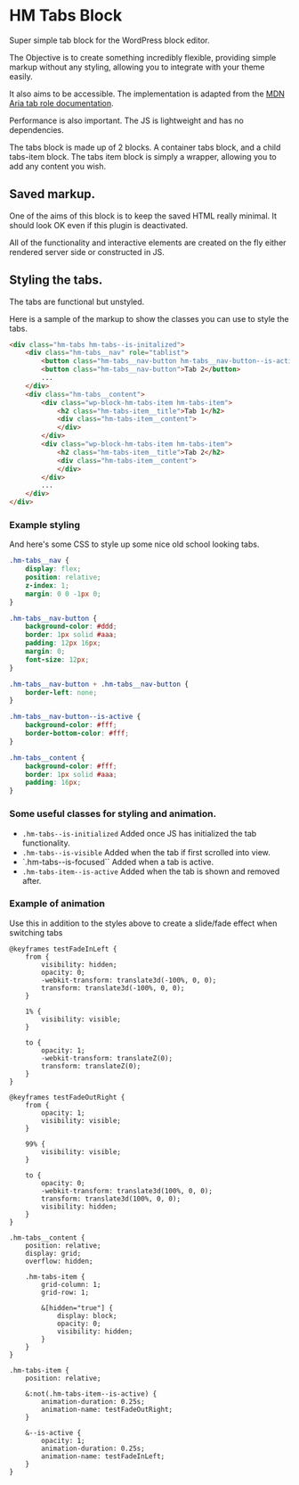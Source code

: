 # HM Tabs Block

Super simple tab block for the WordPress block editor.

The Objective is to create something incredibly flexible, providing simple markup without any styling, allowing you to integrate with your theme easily.

It also aims to be accessible. The implementation is adapted from the [MDN Aria tab role documentation](https://developer.mozilla.org/en-US/docs/Web/Accessibility/ARIA/Roles/tab_role).

Performance is also important. The JS is lightweight and has no dependencies.

The tabs block is made up of 2 blocks. A container tabs block, and a child tabs-item block. The tabs item block is simply a wrapper, allowing you to add any content you wish.

## Saved markup.

One of the aims of this block is to keep the saved HTML really minimal. It should look OK even if this plugin is deactivated.

All of the functionality and interactive elements are created on the fly either rendered server side or constructed in JS.

## Styling the tabs.

The tabs are functional but unstyled.

Here is a sample of the markup to show the classes you can use to style the tabs.

```html
<div class="hm-tabs hm-tabs--is-initalized">
    <div class="hm-tabs__nav" role="tablist">
        <button class="hm-tabs__nav-button hm-tabs__nav-button--is-active">Tab 1</button>
        <button class="hm-tabs__nav-button">Tab 2</button>
        ...
    </div>
    <div class="hm-tabs__content">
        <div class="wp-block-hm-tabs-item hm-tabs-item">
            <h2 class="hm-tabs-item__title">Tab 1</h2>
            <div class="hm-tabs-item__content">
            </div>
        </div>
        <div class="wp-block-hm-tabs-item hm-tabs-item">
            <h2 class="hm-tabs-item__title">Tab 2</h2>
            <div class="hm-tabs-item__content">
            </div>
        </div>
        ...
    </div>
</div>
```

### Example styling

And here's some CSS to style up some nice old school looking tabs.

```css
.hm-tabs__nav {
	display: flex;
	position: relative;
	z-index: 1;
	margin: 0 0 -1px 0;
}

.hm-tabs__nav-button {
	background-color: #ddd;
	border: 1px solid #aaa;
	padding: 12px 16px;
	margin: 0;
	font-size: 12px;
}

.hm-tabs__nav-button + .hm-tabs__nav-button {
	border-left: none;
}

.hm-tabs__nav-button--is-active {
	background-color: #fff;
	border-bottom-color: #fff;
}

.hm-tabs__content {
	background-color: #fff;
	border: 1px solid #aaa;
	padding: 16px;
}
```

### Some useful classes for styling and animation.

* `.hm-tabs--is-initialized` Added once JS has initialized the tab functionality.
* `.hm-tabs--is-visible` Added when the tab if first scrolled into view.
* `.hm-tabs--is-focused`` Added when a tab is active.
* `.hm-tabs-item--is-active` Added when the tab is shown and removed after.

### Example of animation

Use this in addition to the styles above to create a slide/fade effect when switching tabs

```
@keyframes testFadeInLeft {
	from {
		visibility: hidden;
		opacity: 0;
		-webkit-transform: translate3d(-100%, 0, 0);
		transform: translate3d(-100%, 0, 0);
	}

	1% {
		visibility: visible;
	}

	to {
		opacity: 1;
		-webkit-transform: translateZ(0);
		transform: translateZ(0);
	}
}

@keyframes testFadeOutRight {
	from {
		opacity: 1;
		visibility: visible;
	}

	99% {
		visibility: visible;
	}

	to {
		opacity: 0;
		-webkit-transform: translate3d(100%, 0, 0);
		transform: translate3d(100%, 0, 0);
		visibility: hidden;
	}
}

.hm-tabs__content {
	position: relative;
	display: grid;
	overflow: hidden;

	.hm-tabs-item {
		grid-column: 1;
		grid-row: 1;

		&[hidden="true"] {
			display: block;
			opacity: 0;
			visibility: hidden;
		}
	}
}

.hm-tabs-item {
	position: relative;

	&:not(.hm-tabs-item--is-active) {
		animation-duration: 0.25s;
		animation-name: testFadeOutRight;
	}

	&--is-active {
		opacity: 1;
		animation-duration: 0.25s;
		animation-name: testFadeInLeft;
	}
}

```
